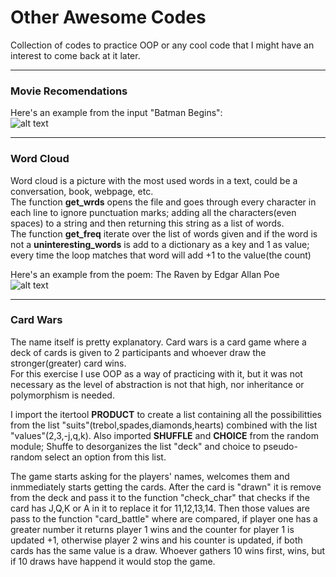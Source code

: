 # Other Awesome Codes

Collection of codes to practice OOP or any cool code that I might have an interest to come back at it later.

---   
### Movie Recomendations 


Here's an example from the input "Batman Begins":     
![alt text](https://raw.githubusercontent.com/dsalzedon/Other_Awesome_Codes/master/img/movie_recomendations.jpg)   

---   
### Word Cloud   

Word cloud is a picture with the most used words in a text, could be a conversation, book, webpage, etc.   
The function **get_wrds** opens the file and goes through every character in each line to ignore punctuation marks; adding all the characters(even spaces) to a string and then returning this string as a list of words.   
The function **get_freq**  iterate over the list of words given and if the word is not a **uninteresting_words** is add to a dictionary as a key and 1 as value; every time the loop matches that word will add +1 to the value(the count)

Here's an example from the poem: The Raven by Edgar Allan Poe   
![alt text](https://raw.githubusercontent.com/dsalzedon/Random/master/img/theraven.jpg)   

---

### Card Wars   

The name itself is pretty explanatory.
Card wars is a card game where a deck of cards is given to 2 participants and whoever draw the stronger(greater) card wins.   
For this exercise I use OOP as a way of practicing with it, but it was not necessary as the level of abstraction is not that high, nor inheritance or polymorphism is needed.

I import the itertool **PRODUCT** to create a list containing all the possibilitties from the list "suits"(trebol,spades,diamonds,hearts) combined with the list "values"(2,3,-j,q,k). Also imported **SHUFFLE** and **CHOICE** from the random module; Shuffe to desorganizes the list "deck" and choice to pseudo-random select an option from this list.

The game starts asking for the players' names, welcomes them and inmmediately starts getting the cards. After the card is "drawn" it is remove from the deck and pass it to the function "check_char" that checks if the card has J,Q,K or A in it to replace it for 11,12,13,14.
Then those values are pass to the function "card_battle" where are compared, if player one has a greater number it returns player 1 wins and the counter for player 1 is updated +1, otherwise player 2 wins and his counter is updated, if both cards has the same value is a draw.
Whoever gathers 10 wins first, wins, but if 10 draws have happend it would stop the game.



